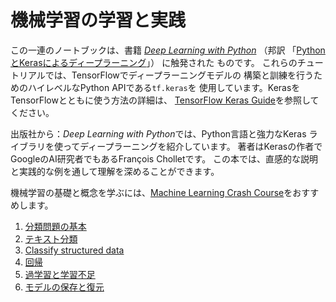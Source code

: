 # 機械学習の学習と実践

この一連のノートブックは、書籍
*[Deep Learning with Python](https://books.google.com/books?id=Yo3CAQAACAAJ)*
（邦訳
「[PythonとKerasによるディープラーニング](https://book.mynavi.jp/ec/products/detail/id=90124)」）
に触発された ものです。 これらのチュートリアルでは、TensorFlowでディープラーニングモデルの 構築と訓練を行うためのハイレベルなPython
APIである`tf.keras`を 使用しています。KerasをTensorFlowとともに使う方法の詳細は、
[TensorFlow Keras Guide](../../guide/keras.ipynb)を参照してください。

出版社から：*Deep Learning with Python*では、Python言語と強力なKeras
ライブラリを使ってディープラーニングを紹介しています。
著者はKerasの作者でGoogleのAI研究者でもあるFrançois Cholletです。
この本では、直感的な説明と実践的な例を通して理解を深めることができます。

機械学習の基礎と概念を学ぶには、[Machine Learning Crash Course](https://developers.google.com/machine-learning/crash-course/)をおすすめします。

1. [分類問題の基本](./basic_classification.ipynb)
2. [テキスト分類](./basic_text_classification.ipynb)
3. [Classify structured data](./feature_columns.ipynb)
4. [回帰](./basic_regression.ipynb)
5. [過学習と学習不足](./overfit_and_underfit.ipynb)
6. [モデルの保存と復元](./save_and_restore_models.ipynb)
